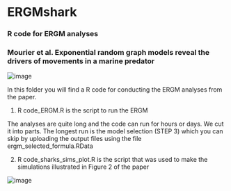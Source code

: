 # ERGMshark

### R code for ERGM analyses
### Mourier et al. Exponential random graph models reveal the drivers of movements in a marine predator
![image](https://user-images.githubusercontent.com/64459996/207003128-386b5f03-760d-4718-9fd4-3a47d2219669.png)


In this folder you will find a R code for conducting the ERGM analyses from the paper. 

1)	R code_ERGM.R is the script to run the ERGM

The analyses are quite long and the code can run for hours or days. We cut it into parts. The longest run is the model selection (STEP 3) which you can skip by uploading the output files using the file ergm_selected_formula.RData


2)	R code_sharks_sims_plot.R is the script that was used to make the simulations illustrated in Figure 2 of the paper

![image](https://user-images.githubusercontent.com/64459996/207003172-f026f55d-8c11-4970-aee5-39773b6815e2.png)
